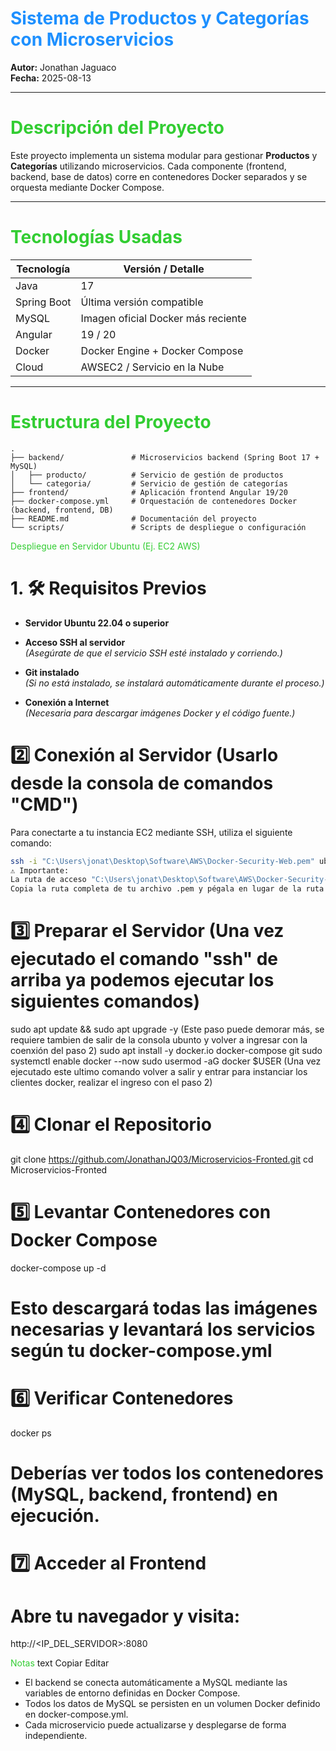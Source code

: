 # <span style="color:#1E90FF;">Sistema de Productos y Categorías con Microservicios</span>

**Autor:** Jonathan Jaguaco  
**Fecha:** 2025-08-13

---

# <span style="color:#32CD32;">Descripción del Proyecto</span>
Este proyecto implementa un sistema modular para gestionar **Productos** y **Categorías** utilizando microservicios.
Cada componente (frontend, backend, base de datos) corre en contenedores Docker separados y se orquesta mediante Docker Compose.  

---

# <span style="color:#32CD32;">Tecnologías Usadas</span>

| Tecnología   | Versión / Detalle                      |
|-------------|-----------------------------------------|
| Java        | 17                                      |
| Spring Boot | Última versión compatible               |
| MySQL       | Imagen oficial Docker más reciente      |
| Angular     | 19 / 20                                 |
| Docker      | Docker Engine + Docker Compose          |
| Cloud       | AWSEC2 / Servicio en la Nube            |
---

# <span style="color:#32CD32;">Estructura del Proyecto</span>

```text
.
├── backend/               # Microservicios backend (Spring Boot 17 + MySQL)
│   ├── producto/          # Servicio de gestión de productos
│   └── categoria/         # Servicio de gestión de categorías
├── frontend/              # Aplicación frontend Angular 19/20
├── docker-compose.yml     # Orquestación de contenedores Docker (backend, frontend, DB)
├── README.md              # Documentación del proyecto
└── scripts/               # Scripts de despliegue o configuración

```
<span style="color:#32CD32;">Despliegue en Servidor Ubuntu (Ej. EC2 AWS)</span>

# 1. 🛠️ Requisitos Previos

- **Servidor Ubuntu 22.04 o superior**  

- **Acceso SSH al servidor**  
  *(Asegúrate de que el servicio SSH esté instalado y corriendo.)*  

- **Git instalado**  
  *(Si no está instalado, se instalará automáticamente durante el proceso.)*  

- **Conexión a Internet**  
  *(Necesaria para descargar imágenes Docker y el código fuente.)*

# 2️⃣ Conexión al Servidor (Usarlo desde la consola de comandos "CMD")

Para conectarte a tu instancia EC2 mediante SSH, utiliza el siguiente comando:

```bash
ssh -i "C:\Users\jonat\Desktop\Software\AWS\Docker-Security-Web.pem" ubuntu@ec2-3-138-41-233.us-east-2.compute.amazonaws.com
⚠️ Importante:
La ruta de acceso "C:\Users\jonat\Desktop\Software\AWS\Docker-Security-Web.pem" debe existir en tu computadora local, por ende debemos descargar el emp y guardarlo en su maquina.
Copia la ruta completa de tu archivo .pem y pégala en lugar de la ruta que aparece por defecto en el comando.

```

# 3️⃣ Preparar el Servidor (Una vez ejecutado el comando "ssh" de arriba ya podemos ejecutar los siguientes comandos)
sudo apt update && sudo apt upgrade -y (Este paso puede demorar más, se requiere tambien de salir de la consola ubunto y volver a ingresar con la coenxión del paso 2)
sudo apt install -y docker.io docker-compose git
sudo systemctl enable docker --now
sudo usermod -aG docker $USER
(Una vez ejecutado este ultimo comando volver a salir y entrar para instanciar los clientes docker, realizar el ingreso con el paso 2)

# 4️⃣ Clonar el Repositorio
git clone https://github.com/JonathanJQ03/Microservicios-Fronted.git
cd Microservicios-Fronted

# 5️⃣ Levantar Contenedores con Docker Compose
docker-compose up -d
# Esto descargará todas las imágenes necesarias y levantará los servicios según tu docker-compose.yml

# 6️⃣ Verificar Contenedores
docker ps
# Deberías ver todos los contenedores (MySQL, backend, frontend) en ejecución.

# 7️⃣ Acceder al Frontend
# Abre tu navegador y visita:
http://<IP_DEL_SERVIDOR>:8080

<span style="color:#32CD32;">Notas</span>
text
Copiar
Editar
- El backend se conecta automáticamente a MySQL mediante las variables de entorno definidas en Docker Compose.
- Todos los datos de MySQL se persisten en un volumen Docker definido en docker-compose.yml.
- Cada microservicio puede actualizarse y desplegarse de forma independiente.
